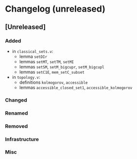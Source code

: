 # Changelog (unreleased)

## [Unreleased]

### Added

- in `classical_sets.v`:
  + lemma `setDIr`
  + lemmas `setMT`, `setTM`, `setMI`
  + lemmas `setSM`, `setM_bigcupr`, `setM_bigcupl`
  + lemmas `setC1E`, `mem_setC_subset`
- in `topology.v`:
  + definitions `kolmogorov`, `accessible`
  + lemmas `accessible_closed_set1`, `accessible_kolmogorov`

### Changed

### Renamed

### Removed

### Infrastructure

### Misc

